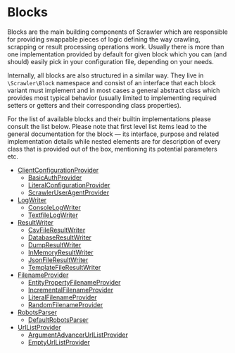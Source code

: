# Blocks
Blocks are the main building components of Scrawler which are
responsible for providing swappable pieces of logic defining
the way crawling, scrapping or result processing operations
work. Usually there is more than one implementation provided by
default for given block which you can (and should) easily pick
in your configuration file, depending on your needs.

Internally, all blocks are also structured in a similar way.
They live in `\Scrawler\Block` namespace and consist of an
interface that each block variant must implement and in most
cases a general abstract class which provides most typical
behavior (usually limited to implementing required setters or
getters and their corresponding class properties).

For the list of available blocks and their builtin implementations
please consult the list below. Please note that first level list
items lead to the general documentation for the block — its interface,
purpose and related implementation details while nested elements are
for description of every class that is provided out of the box,
mentioning its potential parameters etc.

- [ClientConfigurationProvider](blocks/clientconfigurationprovider.md)
	- [BasicAuthProvider](blocks/clientconfigurationprovider.md#basicauthprovider)
	- [LiteralConfigurationProvider](blocks/clientconfigurationprovider.md#literalconfigurationprovider)
	- [ScrawlerUserAgentProvider](blocks/clientconfigurationprovider.md#scrawleruseragentprovider)
- [LogWriter](blocks/logwriter.md)
	- [ConsoleLogWriter](blocks/logwriter.md#consolelogwriter)
	- [TextfileLogWriter](blocks/logwriter.md#textfilelogwriter)
- [ResultWriter](blocks/resultwriter.md)
	- [CsvFileResultWriter](blocks/resultwriter.md#csvfileresultwriter)
	- [DatabaseResultWriter](blocks/resultwriter.md#databaseresultwriter)
	- [DumpResultWriter](blocks/resultwriter.md#dumpresultwriter)
	- [InMemoryResultWriter](blocks/resultwriter.md#inmemoryresultwriter)
	- [JsonFileResultWriter](blocks/resultwriter.md#jsonfileresultwriter)
	- [TemplateFileResultWriter](blocks/resultwriter.md#templatefileresultwriter)
- [FilenameProvider](blocks/filenameprovider.md)
    - [EntityPropertyFilenameProvider](blocks/filenameprovider.md#entitypropertyfilenameprovider)
    - [IncrementalFilenameProvider](blocks/filenameprovider.md#incrementalfilenameprovider)
    - [LiteralFilenameProvider](blocks/filenameprovider.md#literalfilenameprovider)
    - [RandomFilenameProvider](blocks/filenameprovider.md#randomfilenameprovider)
- [RobotsParser](blocks/robotsparser.md)
    - [DefaultRobotsParser](blocks/robotsparser.md#defaultrobotsparser)
- [UrlListProvider](blocks/urllistprovider.md)
	- [ArgumentAdvancerUrlListProvider](blocks/urllistprovider.md#argumentadvancerurllistprovider)
	- [EmptyUrlListProvider](blocks/urllistprovider.md#emptyurllistprovider)
